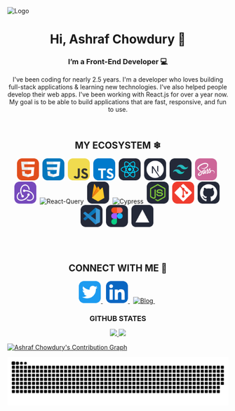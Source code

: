 ![Logo](https://firebasestorage.googleapis.com/v0/b/store-images-ad405.appspot.com/o/Group%20189%20(1).png?alt=media&token=da2c74c2-cb34-4bb3-b5c5-436424eec7df)

<h1 align="center">Hi, Ashraf Chowdury 👋</h1>
<h3 align="center">I’m a Front-End Developer 💻</h3>

<p align="center">
I've been coding for nearly 2.5 years. I'm a developer who loves building full-stack applications & learning new technologies. I've also helped people develop their web apps. I've been working with React.js for over a year now. My goal is to be able to build applications that are fast, responsive, and fun to use.
</p>


<br />


<h2 align="center">MY ECOSYSTEM ❄</h2>

<div align="center">

 <img src="https://github.com/tandpfun/skill-icons/blob/main/icons/HTML.svg" alt="HTML" width="50px" />&nbsp;
 <img src="https://github.com/tandpfun/skill-icons/blob/main/icons/CSS.svg" alt="CSS" width="50px" />&nbsp;
 <img src="https://github.com/tandpfun/skill-icons/blob/main/icons/JavaScript.svg" alt="javascript" width="50px" />&nbsp;
 <img src="https://github.com/tandpfun/skill-icons/blob/main/icons/TypeScript.svg" alt="TypeScript" width="50px" />&nbsp;
 <img src="https://github.com/tandpfun/skill-icons/blob/main/icons/React-Dark.svg" alt="Reactjs" width="50px" />&nbsp;
 <img src="https://github.com/tandpfun/skill-icons/blob/main/icons/NextJS-Dark.svg" alt="Nextjs" width="50px" />&nbsp;
 <img src="https://github.com/tandpfun/skill-icons/blob/main/icons/TailwindCSS-Dark.svg" alt="Tailwind" width="50px" />&nbsp;
 <img src="https://github.com/tandpfun/skill-icons/blob/main/icons/Sass.svg" alt="SCSS" width="50px" />&nbsp;
 <img src="https://github.com/tandpfun/skill-icons/blob/main/icons/Redux.svg" alt="Redux" width="50px" />&nbsp;
 <img src="https://github.com/ashrafchowdury/readme-images/blob/main/icons/query13.svg" alt="React-Query" width="50px" />&nbsp;
 <img src="https://github.com/tandpfun/skill-icons/blob/main/icons/Firebase-Dark.svg" alt="Firebase" width="50px" />&nbsp;
 <img src="https://github.com/ashrafchowdury/readme-images/blob/main/icons/Cypress.svg" alt="Cypress" width="50px" />&nbsp;
 <img src="https://github.com/tandpfun/skill-icons/blob/main/icons/NodeJS-Dark.svg" alt="Node.js" width="50px" />&nbsp;
 <img src="https://github.com/tandpfun/skill-icons/blob/main/icons/Git.svg" alt="Git" width="50px" />&nbsp;
 <img src="https://github.com/tandpfun/skill-icons/blob/main/icons/Github-Dark.svg" alt="Github" width="50px" />&nbsp;
 <img src="https://github.com/tandpfun/skill-icons/blob/main/icons/VSCode-Dark.svg" alt="VScode" width="50px" />&nbsp;
 <img src="https://github.com/tandpfun/skill-icons/blob/main/icons/Figma-Dark.svg" alt="Figma" width="50px" />&nbsp;
 <img src="https://github.com/tandpfun/skill-icons/blob/main/icons/Vercel-Dark.svg" alt="Vercel" width="50px" />&nbsp;
 
</div>



<br />
<br />


<h2 align="center">CONNECT WITH ME 💬</h2>
<div align="center">
    <a  href="https://www.linkedin.com/in/ashraf-chowdury-297301206/" target="_blank">
      <img src="https://github.com/tandpfun/skill-icons/blob/main/icons/Twitter.svg" alt="Twitter" width="50px" />
    </a>&nbsp;
    <a href="https://twitter.com/Ashraf_365" target="_blank">
     <img src="https://github.com/tandpfun/skill-icons/blob/main/icons/LinkedIn.svg" alt="In" width="50px" />
    </a>&nbsp;
    <a href="https://ashrafchowdury09.hashnode.dev/" target="_blank">
     <img src="https://github.com/ashrafchowdury/readme-images/blob/main/icons/hashnode.svg" alt="Blog" width="50px" />
    </a>&nbsp;
 
</div>


<br />


<div align="center">
<h3 align="center" style="margin: 5px 10px;">GITHUB STATES</h3> 

<p align="center">
  <a href="https://github.com/ashrafchowdury">
  <img width="49.5%" src="https://github-readme-stats.vercel.app/api?username=ashrafchowdury&show_icons=true&theme=dark&hide_border=true&icon_color=68ACFE" />
  <img width="49.5%" src="https://github-readme-streak-stats.herokuapp.com/?user=ashrafchowdury&theme=dark&hide_border=true&ring=68ACFE&fire=FFC400&currStreakLabel=68ACFE" />
  </a>
</p>
</div


<br/>

[![Ashraf Chowdury's Contribution Graph](https://activity-graph.herokuapp.com/graph?username=ashrafchowdury&hide_border=true&bg_color=151515&color=fff&line=68ACFE&point=68ACFE)](https://github.com/ashrafchowdury)


<p align="center">
  <img  src="https://raw.githubusercontent.com/Elanza-48/Elanza-48/main/resources/img/github-contribution-grid-snake.svg"
    alt="example" />
</p>


